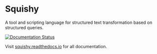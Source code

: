 # Squishy

A tool and scripting language for structured text transformation based on structured queries.

[![Documentation Status](https://readthedocs.org/projects/squishy/badge/?version=latest)](http://squishy.readthedocs.io/en/latest/?badge=latest)

Visit [squishy.readthedocs.io](http://squishy.readthedocs.io) for all documentation.
